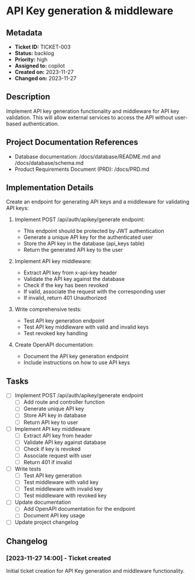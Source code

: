 # API Key generation & middleware

## Metadata
* **Ticket ID:** TICKET-003
* **Status:** backlog
* **Priority:** high
* **Assigned to:** copilot
* **Created on:** 2023-11-27
* **Changed on:** 2023-11-27

## Description
Implement API key generation functionality and middleware for API key validation. This will allow external services to access the API without user-based authentication.

## Project Documentation References
* Database documentation: /docs/database/README.md and /docs/database/schema.md
* Product Requirements Document (PRD): /docs/PRD.md

## Implementation Details
Create an endpoint for generating API keys and a middleware for validating API keys:

1. Implement POST /api/auth/apikey/generate endpoint:
   - This endpoint should be protected by JWT authentication
   - Generate a unique API key for the authenticated user
   - Store the API key in the database (api_keys table)
   - Return the generated API key to the user

2. Implement API key middleware:
   - Extract API key from x-api-key header
   - Validate the API key against the database
   - Check if the key has been revoked
   - If valid, associate the request with the corresponding user
   - If invalid, return 401 Unauthorized

3. Write comprehensive tests:
   - Test API key generation endpoint
   - Test API key middleware with valid and invalid keys
   - Test revoked key handling

4. Create OpenAPI documentation:
   - Document the API key generation endpoint
   - Include instructions on how to use API keys

## Tasks
- [ ] Implement POST /api/auth/apikey/generate endpoint
  - [ ] Add route and controller function
  - [ ] Generate unique API key
  - [ ] Store API key in database
  - [ ] Return API key to user
- [ ] Implement API key middleware
  - [ ] Extract API key from header
  - [ ] Validate API key against database
  - [ ] Check if key is revoked
  - [ ] Associate request with user
  - [ ] Return 401 if invalid
- [ ] Write tests
  - [ ] Test API key generation
  - [ ] Test middleware with valid key
  - [ ] Test middleware with invalid key
  - [ ] Test middleware with revoked key
- [ ] Update documentation
  - [ ] Add OpenAPI documentation for the endpoint
  - [ ] Document API key usage
- [ ] Update project changelog

## Changelog
### [2023-11-27 14:00] - Ticket created
Initial ticket creation for API Key generation and middleware functionality.
